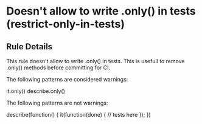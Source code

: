 # Doesn't allow to write .only() in tests (restrict-only-in-tests)

## Rule Details

This rule doesn't allow to write .only() in tests. This is usefull to remove .only() methods before committing for CI.

The following patterns are considered warnings:

it.only()
describe.only()

The following patterns are not warnings:

describe(function() {
    it(function(done) {
      // tests here
    });
})
